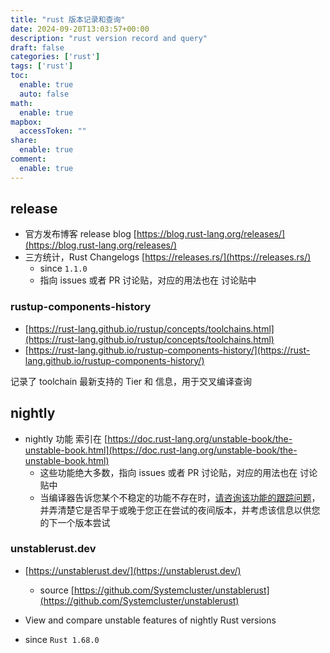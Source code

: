 ```yaml
---
title: "rust 版本记录和查询"
date: 2024-09-20T13:03:57+00:00
description: "rust version record and query"
draft: false
categories: ['rust']
tags: ['rust']
toc:
  enable: true
  auto: false
math:
  enable: true
mapbox:
  accessToken: ""
share:
  enable: true
comment:
  enable: true
---
```


## release

- 官方发布博客 release blog [https://blog.rust-lang.org/releases/](https://blog.rust-lang.org/releases/)
- 三方统计，Rust Changelogs [https://releases.rs/](https://releases.rs/)
	- since `1.1.0`
	- 指向 issues 或者 PR 讨论贴，对应的用法也在 讨论贴中

### rustup-components-history

- [https://rust-lang.github.io/rustup/concepts/toolchains.html](https://rust-lang.github.io/rustup/concepts/toolchains.html)
- [https://rust-lang.github.io/rustup-components-history/](https://rust-lang.github.io/rustup-components-history/)

记录了 toolchain 最新支持的 Tier 和 信息，用于交叉编译查询

## nightly

- nightly 功能 索引在 [https://doc.rust-lang.org/unstable-book/the-unstable-book.html](https://doc.rust-lang.org/unstable-book/the-unstable-book.html)
	- 这些功能绝大多数，指向 issues 或者 PR 讨论贴，对应的用法也在 讨论贴中
	- 当编译器告诉您某个不稳定的功能不存在时，[请咨询该功能的跟踪问题](https://github.com/rust-lang/rust/issues?q=label%3AC-tracking-issue)，并弄清楚它是否早于或晚于您正在尝试的夜间版本，并考虑该信息以供您的下一个版本尝试

### unstablerust.dev

- [https://unstablerust.dev/](https://unstablerust.dev/)
	- source [https://github.com/Systemcluster/unstablerust](https://github.com/Systemcluster/unstablerust)

- View and compare unstable features of nightly Rust versions
- since `Rust 1.68.0`

